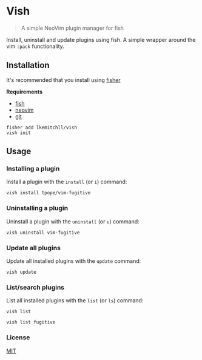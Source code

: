 # Vish

> A simple NeoVim plugin manager for fish

Install, uninstall and update plugins using fish. A simple wrapper around the vim `:pack` functionality.

## Installation

It's recommended that you install using [fisher](https://github.com/jorgebucaran/fisher)

**Requirements**

- [fish](http://fishshell.com)
- [neovim](https://neovim.io)
- [git](https://git-scm.com)

```console
fisher add lkemitchll/vish
vish init
```

## Usage

### Installing a plugin

Install a plugin with the `install` (or `i`) command:

```console
vish install tpope/vim-fugitive
```

### Uninstalling a plugin

Uninstall a plugin with the `uninstall` (or `u`) command:

```console
vish uninstall vim-fugitive
```

### Update all plugins

Update all installed plugins with the `update` command:

```console
vish update
```

### List/search plugins

List all installed plugins with the `list` (or `ls`) command:

```console
vish list
```

```console
vish list fugitive
```

### License

[MIT](LICENSE.md)
